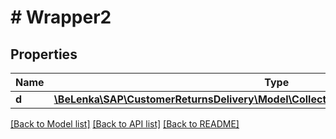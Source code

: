 # # Wrapper2

## Properties

Name | Type | Description | Notes
------------ | ------------- | ------------- | -------------
**d** | [**\BeLenka\SAP\CustomerReturnsDelivery\Model\CollectionOfAReturnsDeliveryPartnerType**](CollectionOfAReturnsDeliveryPartnerType.md) |  | [optional]

[[Back to Model list]](../../README.md#models) [[Back to API list]](../../README.md#endpoints) [[Back to README]](../../README.md)
